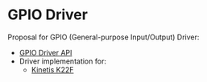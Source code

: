 # GPIO Driver

Proposal for GPIO (General-purpose Input/Output) Driver:
- [GPIO Driver API](./include/README.md)
- Driver implementation for:
  - [Kinetis K22F](./driver/MK22F/)
